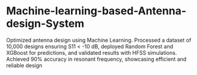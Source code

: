 # Machine-learning-based-Antenna-design-System
Optimized antenna design using Machine Learning. Processed a dataset of 10,000 designs ensuring S11 &lt; -10 dB, deployed Random Forest and XGBoost for predictions, and validated results with HFSS simulations. Achieved 90% accuracy in resonant frequency, showcasing efficient and reliable design
